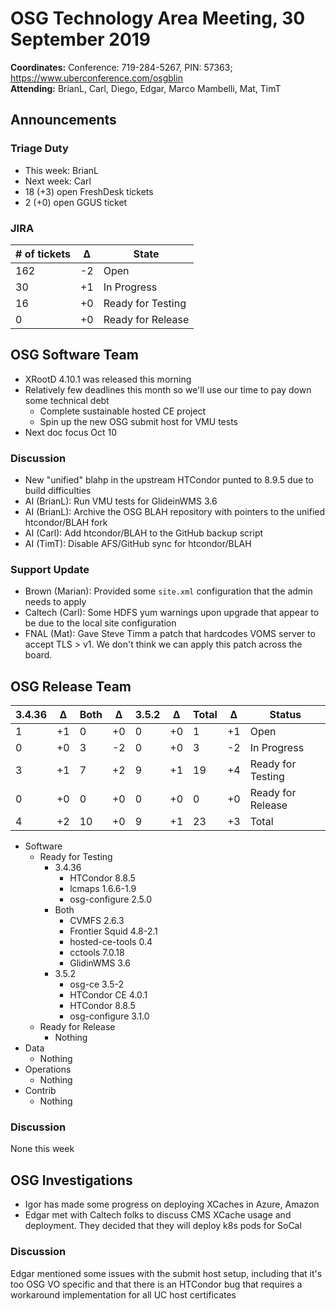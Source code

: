 # OSG Technology Area Meeting, 30 September 2019

**Coordinates:** Conference: 719-284-5267, PIN: 57363; <https://www.uberconference.com/osgblin>  
**Attending:** BrianL, Carl, Diego, Edgar, Marco Mambelli, Mat, TimT


## Announcements


### Triage Duty

-   This week: BrianL
-   Next week: Carl
-   18 (+3) open FreshDesk tickets
-   2 (+0) open GGUS ticket


### JIRA

| # of tickets | &Delta; | State             |
|------------ |------- |----------------- |
| 162          | -2      | Open              |
| 30           | +1      | In Progress       |
| 16           | +0      | Ready for Testing |
| 0            | +0      | Ready for Release |


## OSG Software Team

-   XRootD 4.10.1 was released this morning
-   Relatively few deadlines this month so we'll use our time to pay down some technical debt  
    -   Complete sustainable hosted CE project
    -   Spin up the new OSG submit host for VMU tests
-   Next doc focus Oct 10


### Discussion

-   New "unified" blahp in the upstream HTCondor punted to 8.9.5 due to build difficulties
-   AI (BrianL): Run VMU tests for GlideinWMS 3.6
-   AI (BrianL): Archive the OSG BLAH repository with pointers to the unified htcondor/BLAH fork
-   AI (Carl): Add htcondor/BLAH to the GitHub backup script
-   AI (TimT): Disable AFS/GitHub sync for htcondor/BLAH


### Support Update

-   Brown (Marian): Provided some `site.xml` configuration that the admin needs to apply
-   Caltech (Carl): Some HDFS yum warnings upon upgrade that appear to be due to the local site configuration
-   FNAL (Mat): Gave Steve Timm a patch that hardcodes VOMS server to accept TLS > v1. We don't think we can apply this patch across the board.


## OSG Release Team

| 3.4.36 | &Delta; | Both | &Delta; | 3.5.2 | &Delta; | Total | &Delta; | Status            |
| ------ | ------- | ---- | ------- | ----- | ------- | ----- | ------- | ----------------- |
| 1      | +1      | 0    | +0      | 0     | +0      | 1     | +1      | Open              |
| 0      | +0      | 3    | -2      | 0     | +0      | 3     | -2      | In Progress       |
| 3      | +1      | 7    | +2      | 9     | +1      | 19    | +4      | Ready for Testing |
| 0      | +0      | 0    | +0      | 0     | +0      | 0     | +0      | Ready for Release |
| 4      | +2      | 10   | +0      | 9     | +1      | 23    | +3      | Total             |

-   Software  
    -   Ready for Testing  
        -   3.4.36  
            -   HTCondor 8.8.5
            -   lcmaps 1.6.6-1.9
            -   osg-configure 2.5.0
        -   Both  
            -   CVMFS 2.6.3
            -   Frontier Squid 4.8-2.1
            -   hosted-ce-tools 0.4
            -   cctools 7.0.18
            -   GlidinWMS 3.6
        -   3.5.2
            -   osg-ce 3.5-2
            -   HTCondor CE 4.0.1
            -   HTCondor 8.8.5
            -   osg-configure 3.1.0
    -   Ready for Release  
        -   Nothing
-   Data  
    -   Nothing
-   Operations  
    -   Nothing
-   Contrib  
    -   Nothing


### Discussion

None this week


## OSG Investigations

-   Igor has made some progress on deploying XCaches in Azure, Amazon
-   Edgar met with Caltech folks to discuss CMS XCache usage and deployment. They decided that they will deploy k8s pods for SoCal


### Discussion

Edgar mentioned some issues with the submit host setup, including that it's too OSG VO specific and that there is an HTCondor bug that requires a workaround implementation for all UC host certificates
